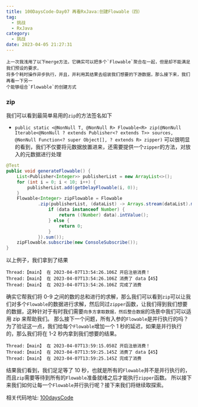 ```yaml
---
title: 100DaysCode-Day07 再看RxJava:创建Flowable（四）
tag:
  - 挑战
  - RxJava
category:
  - 挑战
date: 2023-04-05 21:27:31
---
```


    上一次我浅用了以下merge方法，它确实可以把多个`Flowable`聚合在一起，但是却不能满足我们预设的要求，
    将多个耗时操作异步执行，并且，并利用其结果去组装我们想要的下游数据，那么接下来，我们再看一下另一
    个能够组合`Flowable`的创建方式

### zip

我们可以看到最简单易用的`zip`的方法签名如下

- `public static <@NonNull T, @NonNull R> Flowable<R> zip(@NonNull Iterable<@NonNull ? extends Publisher<? extends T>> sources, @NonNull Function<? super Object[], ? extends R> zipper)`
  可以很明显的看到，我们不仅要将元数据放置进来，还需要提供一个`zipper`的方法，对放入的元数据进行处理

```java
@Test
public void generateFlowable() {
    List<Publisher<Integer>> publisherList = new ArrayList<>();
    for (int i = 0; i < 10; i++) {
        publisherList.add(getDelayFlowable(i, 0));
    }
    Flowable<Integer> zipFlowable = Flowable
            .zip(publisherList, (dataList) -> Arrays.stream(dataList).mapToInt(data -> {
                if (data instanceof Number) {
                    return ((Number) data).intValue();
                } else {
                    return 0;
                }
            }).sum());
    zipFlowable.subscribe(new ConsoleSubscribe());
}
```

以上例子，我们拿到了结果

```console
Thread:【main】 在 2023-04-07T13:54:26.106Z 开启注册消费！
Thread:【main】 在 2023-04-07T13:54:26.106Z 消费了 data【45】
Thread:【main】 在 2023-04-07T13:54:26.106Z 完成了消费
```

确实它帮我们将 0-9 之间的数的总和进行的求解，那么我们可以看到`zip`可以让我们对多个`Flowable`的数据进行求解，然后同过`zipper`函数，让我们得到我们想要的数据，这种针对于有时我们需要`向多方拿取数据，然后整合数据`的场景中我们可以适用 zip 来帮助我们。
那么接下一个问题，所有入参的`Flowable`是并行执行的吗？为了验证这一点，我们给每个`Flowable`增加一个 1 秒的延迟，如果是并行执行的，那么我们将在 1-2 秒内拿到我们想要的结果。

```console
Thread:【main】 在 2023-04-07T13:59:15.050Z 开启注册消费！
Thread:【main】 在 2023-04-07T13:59:25.145Z 消费了 data【45】
Thread:【main】 在 2023-04-07T13:59:25.145Z 完成了消费
```

结果我们看到，我们足足等了 10 秒，也就是所有的`Flowable`并不是并行执行的，而且`zip`需要等待到所有的`Flowable`准备就绪之后才能执行`zipper`函数。
所以接下来我们如何让每一个`Flowable`并行执行呢？接下来我们将继续取探索。

相关代码地址:
[100daysCode](https://github.com/dgjungleP/100days-code-round1)

